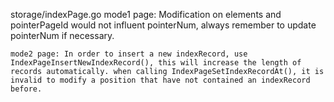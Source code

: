 storage/indexPage.go
    mode1 page: Modification on elements and pointerPageId would not influent pointerNum, always remember to update pointerNum if necessary.
    
    mode2 page: In order to insert a new indexRecord, use IndexPageInsertNewIndexRecord(), this will increase the length of records automatically. when calling IndexPageSetIndexRecordAt(), it is invalid to modify a position that have not contained an indexRecord before.